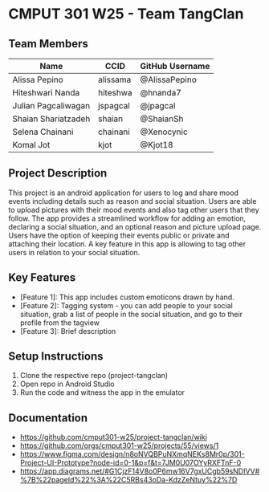 # CMPUT 301 W25 - Team TangClan

## Team Members

| Name | CCID   | GitHub Username |
| ------ | ------ | --------------- |
| Alissa Pepino | alissama | @AlissaPepino     |
| Hiteshwari Nanda | hiteshwa | @hnanda7     |
| Julian Pagcaliwagan | jspagcal | @jpagcal     |
| Shaian Shariatzadeh | shaian | @ShaianSh     |
| Selena Chainani | chainani | @Xenocynic     |
| Komal Jot | kjot | @Kjot18     |

## Project Description


This project is an android application for users to log and share mood events including details such as reason and social situation. Users are able to upload pictures with their mood events and also tag other users that they follow. The app provides a streamlined workflow for adding an emotion, declaring a social situation, and an optional reason and picture upload page. Users have the option of keeping their events public or private and attaching their location. A key feature in this app is allowing to tag other users in relation to your social situation. 

## Key Features

- [Feature 1]: This app includes custom emoticons drawn by hand.
- [Feature 2]: Tagging system - you can add people to your social situation, grab a list of people in the social situation, and go to their profile from the tagview
- [Feature 3]: Brief description

## Setup Instructions

1. Clone the respective repo (project-tangclan)
2. Open repo in Android Studio
3. Run the code and witness the app in the emulator

## Documentation

- https://github.com/cmput301-w25/project-tangclan/wiki
- https://github.com/orgs/cmput301-w25/projects/55/views/1
- https://www.figma.com/design/n8oNVQBPuNXmqNEKs8Mr0p/301-Project-UI-Prototype?node-id=0-1&p=f&t=7JM0U07OYyRXFTnF-0
- https://app.diagrams.net/#G1CjzF14V8o0P6mw16V7gxUCgb59sNDIVV#%7B%22pageId%22%3A%22C5RBs43oDa-KdzZeNtuy%22%7D
